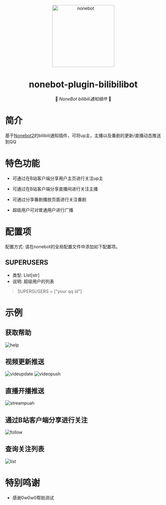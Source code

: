 <p align="center">
  <a href="https://v2.nonebot.dev/"><img src="https://v2.nonebot.dev/logo.png" width="200" height="200" alt="nonebot"></a>
</p>

<div align="center">

# nonebot-plugin-bilibilibot

👾 _NoneBot bilibili通知插件_ 👾
    
</div>

# 简介
基于[Nonebot2](https://github.com/nonebot/nonebot2)的bilibili通知插件，可将up主，主播以及番剧的更新/直播动态推送到QQ

# 特色功能
- 可通过在B站客户端分享用户主页进行关注up主

- 可通过在B站客户端分享直播间进行关注主播

- 可通过分享番剧播放页面进行关注番剧

- 超级用户可对普通用户进行广播

# 配置项
配置方式: 请在nonebot的全局配置文件中添加如下配置项。
## SUPERUSERS
- 类型: List[str]
- 说明: 超级用户的列表
> SUPERSUSERS = ["your qq id"]

# 示例
## 获取帮助
![help](docs/help.jpg)
## 视频更新推送
![videupdate](/docs/updatepush.jpg)
![videopush](/docs/videopush.jpg)
## 直播开播推送
![streampuah](docs/streampush.jpg)
## 通过B站客户端分享进行关注
![follow](docs/follow.jpg)
## 查询关注列表
![list](docs/list.jpg)





# 特别鸣谢
- 感谢0w0w0帮助测试
